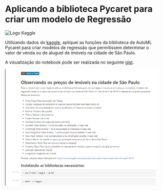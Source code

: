 # Aplicando a biblioteca Pycaret para criar um modelo de Regressão


<img src="https://upload.wikimedia.org/wikipedia/commons/7/7c/Kaggle_logo.png" alt="Logo Kaggle" style="width:150px;"/>


Utilizando dados do [kaggle](https://www.kaggle.com/argonalyst/sao-paulo-real-estate-sale-rent-april-2019), apliquei as funções da biblioteca de AutoML Pycaret para criar modelos de regressão que permitissem determinar o valor de venda ou de aluguel de imóveis na cidade de São Paulo.

A visualização do notebook pode ser realizada no seguinte [gist](https://gist.github.com/gabedewitt/d8ea335b279c7339ae7f4e38e3b90460).

![Captura de tela do notebook](jupyter_notebook.png)
